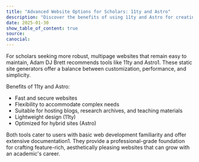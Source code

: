 ```yaml
---
title: "Advanced Website Options for Scholars: 11ty and Astro"
description: "Discover the benefits of using 11ty and Astro for creating robust scholarly websites, as suggested by Adam DJ Brett."
date: 2025-01-30
show_table_of_content: true
source: 
canocial: 
---
```

For scholars seeking more robust, multipage websites that remain easy to maintain, Adam DJ Brett recommends tools like 11ty and Astro1. These static site generators offer a balance between customization, performance, and simplicity.

Benefits of 11ty and Astro:
+ Fast and secure websites
+ Flexibility to accommodate complex needs
+ Suitable for hosting blogs, research archives, and teaching materials
+ Lightweight design (11ty)
+ Optimized for hybrid sites (Astro)

Both tools cater to users with basic web development familiarity and offer extensive documentation1. They provide a professional-grade foundation for crafting feature-rich, aesthetically pleasing websites that can grow with an academic's career.

